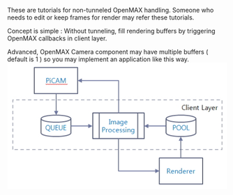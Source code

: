 These are tutorials for non-tunneled OpenMAX handling.
Someone who needs to edit or keep frames for render may refer these tutorials.

Concept is simple : Without tunneling, fill rendering buffers by triggering OpenMAX callbacks in client layer.

Advanced, OpenMAX Camera component may have multiple buffers ( default is 1 ) 
so you may implement an application like this way.
<img src="https://github.com/SonienTaegi/rpi-omx-tutorial/blob/master/docs/non-tunnel.jpg"></img>
